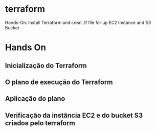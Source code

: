 # terraform
Hands-On: Install Terraform and creat .tf file for up EC2 Instance and S3 Bucket

# Hands On
## Inicialização do Terraform

## O plano de execução do Terraform

## Aplicação do plano

## Verificação da instância EC2 e do bucket S3 criados pelo terraform
